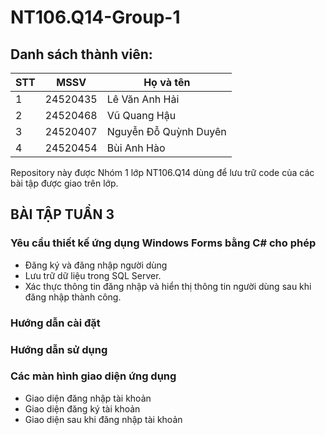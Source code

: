# NT106.Q14-Group-1

## Danh sách thành viên:

| STT | MSSV    | Họ và tên              |
|-----|---------|------------------------|
| 1   | 24520435| Lê Văn Anh Hải         |
| 2   | 24520468| Vũ Quang Hậu           |
| 3   | 24520407| Nguyễn Đỗ Quỳnh Duyên  |
| 4   | 24520454| Bùi Anh Hào            |

Repository này được Nhóm 1 lớp NT106.Q14 dùng để lưu trữ code của các bài tập được giao trên lớp.

## BÀI TẬP TUẦN 3
### Yêu cầu thiết kế ứng dụng Windows Forms bằng C# cho phép
- Đăng ký và đăng nhập người dùng
- Lưu trữ dữ liệu trong SQL Server.
- Xác thực thông tin đăng nhập và hiển thị thông tin người dùng sau khi đăng nhập thành công.

### Hướng dẫn cài đặt

### Hướng dẫn sử dụng

### Các màn hình giao diện ứng dụng
- Giao diện đăng nhập tài khoản
- Giao diện đăng ký tài khoản
- Giao diện sau khi đăng nhập tài khoản
